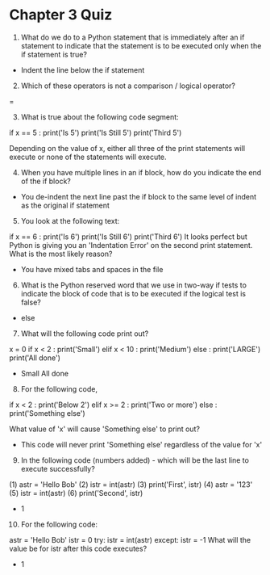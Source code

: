 # Chapter 3 Quiz

1. What do we do to a Python statement that is immediately after an if statement to indicate that the statement is to be executed only when the if statement is true?

- Indent the line below the if statement

2. Which of these operators is not a comparison / logical operator?

= 

3. What is true about the following code segment:

if  x == 5 :
    print('Is 5')
    print('Is Still 5')
    print('Third 5')

 Depending on the value of x, either all three of the print statements will execute or none of the statements will execute.

4. When you have multiple lines in an if block, how do you indicate the end of the if block?

- You de-indent the next line past the if block to the same level of indent as the original if statement

5. You look at the following text:

if x == 6 :
    print('Is 6')
    print('Is Still 6')
    print('Third 6')
It looks perfect but Python is giving you an 'Indentation Error' on the second print statement. What is the most likely reason?

 - You have mixed tabs and spaces in the file


6. What is the Python reserved word that we use in two-way if tests to indicate the block of code that is to be executed if the logical test is false?

- else

7. What will the following code print out?

x = 0
if x < 2 :
    print('Small')
elif x < 10 :
    print('Medium')
else :
    print('LARGE')
print('All done')

- Small All done

8. For the following code,

if x < 2 :
    print('Below 2')
elif x >= 2 :
     print('Two or more')
else :
    print('Something else')

What value of 'x' will cause 'Something else' to print out?

- This code will never print 'Something else' regardless of the value for 'x'
  
9.  In the following code (numbers added) - which will be the last line to execute successfully?

(1)   astr = 'Hello Bob'
(2)   istr = int(astr)
(3)   print('First', istr)
(4)   astr = '123'
(5)   istr = int(astr)
(6)   print('Second', istr)

- 1
  
10. For the following code:

astr = 'Hello Bob'
istr = 0
try:
    istr = int(astr)
except:
    istr = -1
What will the value be for istr after this code executes?

- 1